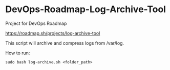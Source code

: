 # DevOps-Roadmap-Log-Archive-Tool
Project for DevOps Roadmap

https://roadmap.sh/projects/log-archive-tool

This script will archive and compress logs from /var/log.

How to run:

```sudo bash log-archive.sh <folder_path>```